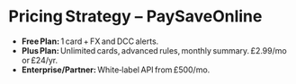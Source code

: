 # Pricing Strategy – PaySaveOnline

- **Free Plan:** 1 card + FX and DCC alerts.  
- **Plus Plan:** Unlimited cards, advanced rules, monthly summary. £2.99/mo or £24/yr.  
- **Enterprise/Partner:** White‑label API from £500/mo.